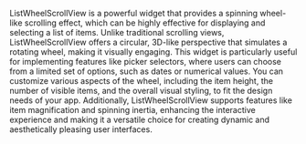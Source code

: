 ListWheelScrollView is a powerful widget that provides a spinning wheel-like scrolling effect, which can be highly effective for displaying and selecting a list of items. Unlike traditional scrolling views, ListWheelScrollView offers a circular, 3D-like perspective that simulates a rotating wheel, making it visually engaging. This widget is particularly useful for implementing features like picker selectors, where users can choose from a limited set of options, such as dates or numerical values. You can customize various aspects of the wheel, including the item height, the number of visible items, and the overall visual styling, to fit the design needs of your app. Additionally, ListWheelScrollView supports features like item magnification and spinning inertia, enhancing the interactive experience and making it a versatile choice for creating dynamic and aesthetically pleasing user interfaces.
